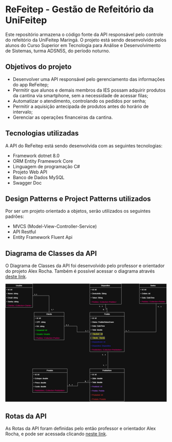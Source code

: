 # ReFeitep - Gestão de Refeitório da UniFeitep

Este repositório armazena o código fonte da API responsável pelo controle do refeitório da UniFeitep Maringá. O projeto está sendo desenvolvido pelos alunos do Curso Superior em Tecnologia para Análise e Desenvolvimento de Sistemas, turma ADSN5S, do período noturno.

## Objetivos do projeto

- Desenvolver uma API responsável pelo gerenciamento das informações do app ReFeitep;
- Permitir que alunos e demais membros da IES possam adquirir produtos da cantina via smartphone, sem a necessidade de acessar filas;
- Automatizar o atendimento, controlando os pedidos por senha;
- Permitir a aquisição antecipada de produtos antes do horário de intervalo;
- Gerenciar as operações financeiras da cantina.

## Tecnologias utilizadas

A API do ReFeitep está sendo desenvolvida com as seguintes tecnologias:

- Framework dotnet 8.0
- ORM Entity Framework Core
- Linguagem de programação C#
- Projeto Web API
- Banco de Dados MySQL
- Swagger Doc

## Design Patterns e Project Patterns utilizados

Por ser um projeto orientado a objetos, serão utilizados os seguintes padrões:

- MVCS (Model-View-Controller-Service)
- API Restful
- Entity Framework Fluent Api


## Diagrama de Classes da API

O Diagrama de Classes da API foi desenvolvido pelo professor e orientador do projeto Alex Rocha. Também é possível acessar o diagrama através [deste link](https://viewer.diagrams.net/?tags=%7B%7D&lightbox=1&highlight=0000ff&edit=_blank&layers=1&nav=1&title=refeitep_class_diagram&dark=auto#Uhttps%3A%2F%2Fdrive.google.com%2Fuc%3Fid%3D1CFoNRN8hVCWrQ-hT2FW8-jXgPcbSlIEQ%26export%3Ddownload).

![](./docs/class_diagram.jpg)

## Rotas da API

As Rotas da API foram definidas pelo então professor e orientador Alex Rocha, e pode ser acessada clicando [neste link](./docs/ROTAS.md).